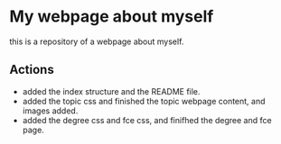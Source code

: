 # My webpage about myself

this is a repository of a webpage about myself.

## Actions

- added the index structure and the README file.
- added the topic css and finished the topic webpage content, and images added.
- added the degree css and fce css, and finifhed the degree and fce page.